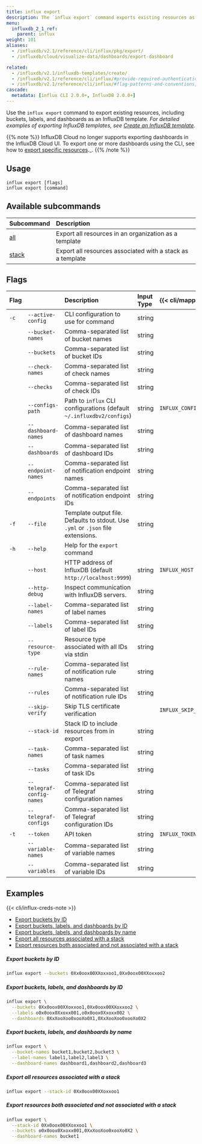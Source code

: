 ```yaml
---
title: influx export
description: The `influx export` command exports existing resources as an InfluxDB template.
menu:
  influxdb_2_1_ref:
    parent: influx
weight: 101
aliases:
  - /influxdb/v2.1/reference/cli/influx/pkg/export/
  - /influxdb/cloud/visualize-data/dashboards/export-dashboard

related:
  - /influxdb/v2.1/influxdb-templates/create/
  - /influxdb/v2.1/reference/cli/influx/#provide-required-authentication-credentials, influx CLI—Provide required authentication credentials
  - /influxdb/v2.1/reference/cli/influx/#flag-patterns-and-conventions, influx CLI—Flag patterns and conventions
cascade:
  metadata: [influx CLI 2.0.0+, InfluxDB 2.0.0+]
---
```


Use the `influx export` command to export existing resources, including buckets, labels, and dashboards as an InfluxDB template. _For detailed examples of exporting InfluxDB templates, see
[Create an InfluxDB template](/influxdb/v2.1/influxdb-templates/create/)._

{{% note %}}
InfluxDB Cloud no longer supports exporting dashboards in the InfluxDB Cloud UI. To export one or more dashboards using the CLI, see how to [export specific resources](/influxdb/v2.1/influxdb-templates/create/#export-specific-resources)._.
{{% /note %}}

## Usage

```
influx export [flags]
influx export [command]
```

## Available subcommands

| Subcommand                                                 | Description                                                |
|:----------                                                 |:-----------                                                |
| [all](/influxdb/v2.1/reference/cli/influx/export/all/)     | Export all resources in an organization as a template      |
| [stack](/influxdb/v2.1/reference/cli/influx/export/stack/) | Export all resources associated with a stack as a template |

## Flags

| Flag |                           | Description                                                                      | Input Type | {{< cli/mapped >}}    |
|:-----|:--------------------------|:---------------------------------------------------------------------------------|:-----------|:----------------------|
| `-c` | `--active-config`         | CLI configuration to use for command                                             | string     |                       |
|      | `--bucket-names`          | Comma-separated list of bucket names                                             | string     |                       |
|      | `--buckets`               | Comma-separated list of bucket IDs                                               | string     |                       |
|      | `--check-names`           | Comma-separated list of check names                                              | string     |                       |
|      | `--checks`                | Comma-separated list of check IDs                                                | string     |                       |
|      | `--configs-path`          | Path to `influx` CLI configurations (default `~/.influxdbv2/configs`)            | string     | `INFLUX_CONFIGS_PATH` |
|      | `--dashboard-names`       | Comma-separated list of dashboard names                                          | string     |                       |
|      | `--dashboards`            | Comma-separated list of dashboard IDs                                            | string     |                       |
|      | `--endpoint-names`        | Comma-separated list of notification endpoint names                              | string     |                       |
|      | `--endpoints`             | Comma-separated list of notification endpoint IDs                                | string     |                       |
| `-f` | `--file`                  | Template output file. Defaults to stdout. Use `.yml` or `.json` file extensions. | string     |                       |
| `-h` | `--help`                  | Help for the `export` command                                                    |            |                       |
|      | `--host`                  | HTTP address of InfluxDB (default `http://localhost:9999`)                       | string     | `INFLUX_HOST`         |
|      | `--http-debug`            | Inspect communication with InfluxDB servers.                                     | string     |                       |
|      | `--label-names`           | Comma-separated list of label names                                              | string     |                       |
|      | `--labels`                | Comma-separated list of label IDs                                                | string     |                       |
|      | `--resource-type`         | Resource type associated with all IDs via stdin                                  | string     |                       |
|      | `--rule-names`            | Comma-separated list of notification rule names                                  | string     |                       |
|      | `--rules`                 | Comma-separated list of notification rule IDs                                    | string     |                       |
|      | `--skip-verify`           | Skip TLS certificate verification                                                |            | `INFLUX_SKIP_VERIFY`  |
|      | `--stack-id`              | Stack ID to include resources from in export                                     | string     |                       |
|      | `--task-names`            | Comma-separated list of task names                                               | string     |                       |
|      | `--tasks`                 | Comma-separated list of task IDs                                                 | string     |                       |
|      | `--telegraf-config-names` | Comma-separated list of Telegraf configuration names                             | string     |                       |
|      | `--telegraf-configs`      | Comma-separated list of Telegraf configuration IDs                               | string     |                       |
| `-t` | `--token`                 | API token                                                                        | string     | `INFLUX_TOKEN`        |
|      | `--variable-names`        | Comma-separated list of variable names                                           | string     |                       |
|      | `--variables`             | Comma-separated list of variable IDs                                             | string     |                       |

## Examples

{{< cli/influx-creds-note >}}

- [Export buckets by ID](#export-buckets-by-id)
- [Export buckets, labels, and dashboards by ID](#export-buckets-labels-and-dashboards-by-id)
- [Export buckets, labels, and dashboards by name](#export-buckets-labels-and-dashboards-by-name)
- [Export all resources associated with a stack](#export-all-resources-associated-with-a-stack)
- [Export resources both associated and not associated with a stack](#export-resources-both-associated-and-not-associated-with-a-stack)

##### Export buckets by ID
```sh
influx export --buckets 0Xx0oox00XXoxxoo1,0Xx0oox00XXoxxoo2
```

##### Export buckets, labels, and dashboards by ID
```sh
influx export \
  --buckets 0Xx0oox00XXoxxoo1,0Xx0oox00XXoxxoo2 \
  --labels o0x0oox0Xxoxx001,o0x0oox0Xxoxx002 \
  --dashboards 0XxXooXoo0xooXo0X1,0XxXooXoo0xooXo0X2
```

##### Export buckets, labels, and dashboards by name
```sh
influx export \
  --bucket-names bucket1,bucket2,bucket3 \
  --label-names label1,label2,label3 \
  --dashboard-names dashboard1,dashboard2,dashboard3
```

##### Export all resources associated with a stack
```sh
influx export --stack-id 0Xx0oox00XXoxxoo1
```

##### Export resources both associated and not associated with a stack
```sh
influx export \
  --stack-id 0Xx0oox00XXoxxoo1 \
  --buckets o0x0oox0Xxoxx001,0XxXooXoo0xooXo0X2 \
  --dashboard-names bucket1
```
